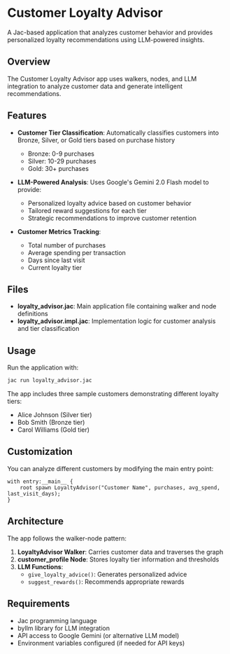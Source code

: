 # Customer Loyalty Advisor

A Jac-based application that analyzes customer behavior and provides personalized loyalty recommendations using LLM-powered insights.

## Overview

The Customer Loyalty Advisor app uses walkers, nodes, and LLM integration to analyze customer data and generate intelligent recommendations.

## Features

- **Customer Tier Classification**: Automatically classifies customers into Bronze, Silver, or Gold tiers based on purchase history
  - Bronze: 0-9 purchases
  - Silver: 10-29 purchases
  - Gold: 30+ purchases

- **LLM-Powered Analysis**: Uses Google's Gemini 2.0 Flash model to provide:
  - Personalized loyalty advice based on customer behavior
  - Tailored reward suggestions for each tier
  - Strategic recommendations to improve customer retention

- **Customer Metrics Tracking**:
  - Total number of purchases
  - Average spending per transaction
  - Days since last visit
  - Current loyalty tier

## Files

- **loyalty_advisor.jac**: Main application file containing walker and node definitions
- **loyalty_advisor.impl.jac**: Implementation logic for customer analysis and tier classification

## Usage

Run the application with:

```bash
jac run loyalty_advisor.jac
```

The app includes three sample customers demonstrating different loyalty tiers:
- Alice Johnson (Silver tier)
- Bob Smith (Bronze tier)
- Carol Williams (Gold tier)

## Customization

You can analyze different customers by modifying the main entry point:

```jac
with entry:__main__ {
    root spawn LoyaltyAdvisor("Customer Name", purchases, avg_spend, last_visit_days);
}
```

## Architecture

The app follows the walker-node pattern:

1. **LoyaltyAdvisor Walker**: Carries customer data and traverses the graph
2. **customer_profile Node**: Stores loyalty tier information and thresholds
3. **LLM Functions**: 
   - `give_loyalty_advice()`: Generates personalized advice
   - `suggest_rewards()`: Recommends appropriate rewards

## Requirements

- Jac programming language
- byllm library for LLM integration
- API access to Google Gemini (or alternative LLM model)
- Environment variables configured (if needed for API keys)

